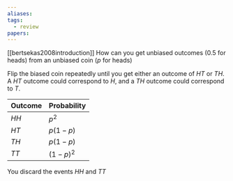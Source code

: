 ```yaml
---
aliases: 
tags:
  - review
papers:
---
```

[[bertsekas2008introduction]]
How can you get unbiased outcomes ($0.5$ for heads) from an unbiased coin ($p$ for heads)

Flip the biased coin repeatedly until you get either an outcome of $HT$ or $TH$. A $HT$ outcome could correspond to $H$, and a $TH$ outcome could correspond to $T$.

| Outcome | Probability |
| ------- | ----------- |
| $HH$    | $p^2$       |
| $HT$    | $p(1-p)$    |
| $TH$    | $p(1-p)$    |
| $TT$    | $(1 - p)^2$ |
You discard the events $HH$ and $TT$

